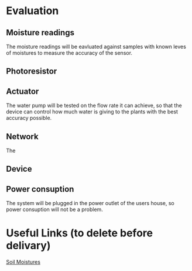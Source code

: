 # Evaluation
## Moisture readings
The moisture readings will be eavluated against samples with known leves of moistures to measure the accuracy of the sensor.
## Photoresistor
## Actuator
The water pump will be tested on the flow rate it can achieve, so that the device can control how much water is giving to the plants with the best accuracy possible. 
## Network
The
## Device

## Power consuption
The system will be plugged in the power outlet of the users house, so power consuption will not be a problem. 


# Useful Links (to delete before delivary)
[Soil Moistures](https://eos.com/blog/soil-moisture/#:~:text=Ultimately%2C%20the%20soil%20moisture%20effect,between%2020%25%20and%2060%25.)
